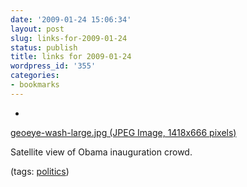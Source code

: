 ```yaml
---
date: '2009-01-24 15:06:34'
layout: post
slug: links-for-2009-01-24
status: publish
title: links for 2009-01-24
wordpress_id: '355'
categories:
- bookmarks
---
```


  *


[geoeye-wash-large.jpg (JPEG Image, 1418x666 pixels)](http://www.techcrunch.com/wp-content/uploads/2009/01/geoeye-wash-large.jpg)


Satellite view of Obama inauguration crowd.


(tags: [politics](http://delicious.com/eob/politics))



